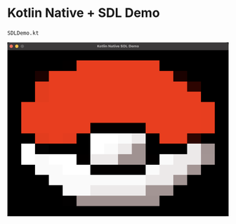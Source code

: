# Kotlin Native + SDL Demo
 
`SDLDemo.kt`

<img src="https://raw.githubusercontent.com/kennycason/kotlin-native-sdl/refs/heads/main/images/kotlin_native_sdl_demo.png" />
